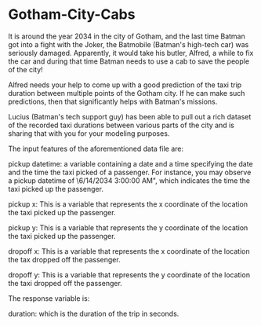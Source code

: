 # Gotham-City-Cabs

It is around the year 2034 in the city of Gotham, and the last time Batman got into a fight
with the Joker, the Batmobile (Batman's high-tech car) was seriously damaged. Apparently,
it would take his butler, Alfred, a while to fix the car and during that time Batman needs
to use a cab to save the people of the city!

Alfred needs your help to come up with a good prediction of the taxi trip duration
between multiple points of the Gotham city. If he can make such predictions, then that
significantly helps with Batman's missions.

Lucius (Batman's tech support guy) has been able to pull out a rich dataset of the
recorded taxi durations between various parts of the city and is sharing that with you for
your modeling purposes.

The input features of the aforementioned data file are:

pickup datetime: a variable containing a date and a time specifying the date and the
time the taxi picked of a passenger. For instance, you may observe a pickup datetime
of \6/14/2034 3:00:00 AM", which indicates the time the taxi picked up the passenger.

pickup x: This is a variable that represents the x coordinate of the location the taxi
picked up the passenger.

pickup y: This is a variable that represents the y coordinate of the location the taxi
picked up the passenger.

dropoff x: This is a variable that represents the x coordinate of the location the tax
dropped off the passenger.

dropoff y: This is a variable that represents the y coordinate of the location the taxi
dropped off the passenger.

The response variable is:

duration: which is the duration of the trip in seconds.
